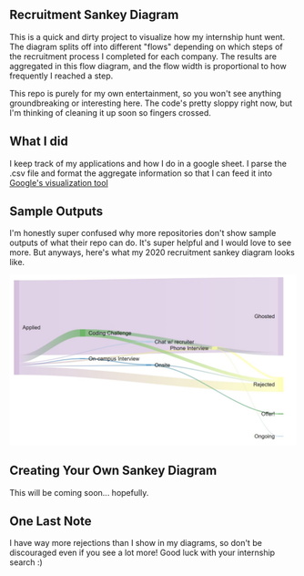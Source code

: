 ## Recruitment Sankey Diagram

This is a quick and dirty project to visualize how my internship hunt went. The diagram splits off into different "flows" depending on which steps of the recruitment process I completed for each company. The results are aggregated in this flow diagram, and the flow width is proportional to how frequently I reached a step.

This repo is purely for my own entertainment, so you won't see anything groundbreaking or interesting here. The code's pretty sloppy right now, but I'm thinking of cleaning it up soon so fingers crossed.

## What I did

I keep track of my applications and how I do in a google sheet. I parse the .csv file and format the aggregate information so that I can feed it into [Google's visualization tool](https://developers.google.com/chart/interactive/docs/gallery/sankey)

## Sample Outputs

I'm honestly super confused why more repositories don't show sample outputs of what their repo can do. It's super helpful and I would love to see more. But anyways, here's what my 2020 recruitment sankey diagram looks like.

![alt text](./sankey2020.jpg "sankey diagram")

## Creating Your Own Sankey Diagram

This will be coming soon... hopefully. 

<!-- 
To create your own sankey diagram, fill out your information in the template.csv file and run App.py. This will create your -->

## One Last Note

I have way more rejections than I show in my diagrams, so don't be discouraged even if you see a lot more! Good luck with your internship search :) 